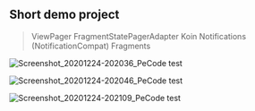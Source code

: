 Short demo project
-------------------
> ViewPager
> FragmentStatePagerAdapter
> Koin
> Notifications (NotificationCompat)
> Fragments

![Screenshot_20201224-202036_PeCode test](https://user-images.githubusercontent.com/72496644/103102698-e1be2000-4625-11eb-82ab-7bdb0658500b.jpg)

![Screenshot_20201224-202046_PeCode test](https://user-images.githubusercontent.com/72496644/103102717-f6021d00-4625-11eb-9e49-8163fbf3b6bc.jpg)

![Screenshot_20201224-202109_PeCode test](https://user-images.githubusercontent.com/72496644/103102720-fac6d100-4625-11eb-8643-c69797b551da.jpg)
